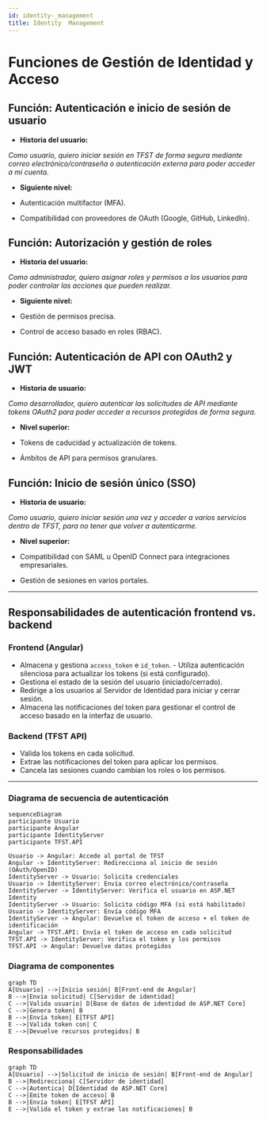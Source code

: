 ```yaml
---
id: identity-_management
title: Identity  Management
---
```

# Funciones de Gestión de Identidad y Acceso

## Función: Autenticación e inicio de sesión de usuario
- **Historia del usuario:**

*Como usuario, quiero iniciar sesión en TFST de forma segura mediante correo electrónico/contraseña o autenticación externa para poder acceder a mi cuenta.*
- **Siguiente nivel:**

- Autenticación multifactor (MFA).

- Compatibilidad con proveedores de OAuth (Google, GitHub, LinkedIn).

## Función: Autorización y gestión de roles
- **Historia del usuario:**

*Como administrador, quiero asignar roles y permisos a los usuarios para poder controlar las acciones que pueden realizar.*
- **Siguiente nivel:**

- Gestión de permisos precisa.

- Control de acceso basado en roles (RBAC).

## Función: Autenticación de API con OAuth2 y JWT
- **Historia de usuario:**

*Como desarrollador, quiero autenticar las solicitudes de API mediante tokens OAuth2 para poder acceder a recursos protegidos de forma segura.*
- **Nivel superior:**

- Tokens de caducidad y actualización de tokens.

- Ámbitos de API para permisos granulares.

## Función: Inicio de sesión único (SSO)
- **Historia de usuario:**

*Como usuario, quiero iniciar sesión una vez y acceder a varios servicios dentro de TFST, para no tener que volver a autenticarme.*
- **Nivel superior:**

- Compatibilidad con SAML u OpenID Connect para integraciones empresariales.

- Gestión de sesiones en varios portales.

---
## Responsabilidades de autenticación frontend vs. backend

### **Frontend (Angular)**
- Almacena y gestiona `access_token` e `id_token`. - Utiliza autenticación silenciosa para actualizar los tokens (si está configurado).
- Gestiona el estado de la sesión del usuario (iniciado/cerrado).
- Redirige a los usuarios al Servidor de Identidad para iniciar y cerrar sesión.
- Almacena las notificaciones del token para gestionar el control de acceso basado en la interfaz de usuario.

### **Backend (TFST API)**
- Valida los tokens en cada solicitud.
- Extrae las notificaciones del token para aplicar los permisos.
- Cancela las sesiones cuando cambian los roles o los permisos.

---

### **Diagrama de secuencia de autenticación**
```mermaid
sequenceDiagram
participante Usuario
participante Angular
participante IdentityServer
participante TFST.API

Usuario -> Angular: Accede al portal de TFST
Angular -> IdentityServer: Redirecciona al inicio de sesión (OAuth/OpenID)
IdentityServer -> Usuario: Solicita credenciales
Usuario -> IdentityServer: Envía correo electrónico/contraseña
IdentityServer -> IdentityServer: Verifica el usuario en ASP.NET Identity
IdentityServer -> Usuario: Solicita código MFA (si está habilitado)
Usuario -> IdentityServer: Envía código MFA
IdentityServer -> Angular: Devuelve el token de acceso + el token de identificación
Angular -> TFST.API: Envía el token de acceso en cada solicitud
TFST.API -> IdentityServer: Verifica el token y los permisos
TFST.API -> Angular: Devuelve datos protegidos
```

### Diagrama de componentes

```mermaid
graph TD
A[Usuario] -->|Inicia sesión| B[Front-end de Angular]
B -->|Envía solicitud| C[Servidor de identidad]
C -->|Valida usuario| D[Base de datos de identidad de ASP.NET Core]
C -->|Genera token| B
B -->|Envía token| E[TFST API]
E -->|Valida token con| C
E -->|Devuelve recursos protegidos| B
```

### Responsabilidades

```mermaid
graph TD
A[Usuario] -->|Solicitud de inicio de sesión| B[Front-end de Angular]
B -->|Redirecciona| C[Servidor de identidad]
C -->|Autentica| D[Identidad de ASP.NET Core]
C -->|Emite token de acceso| B
B -->|Envía token| E[TFST API]
E -->|Valida el token y extrae las notificaciones| B
```